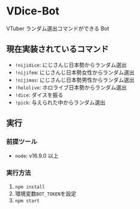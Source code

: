 # VDice-Bot

VTuber ランダム選出コマンドができる Bot

## 現在実装されているコマンド

- `!nijidice`: にじさんじ日本勢からランダム選出
- `!nijifem`: にじさんじ日本勢女性からランダム選出
- `!nijimas`: にじさんじ日本勢男性からランダム選出
- `!hololive`: ホロライブ日本勢からランダム選出
- `!dice`: ダイスを振る
- `!pick`: 与えられた中からランダム選出

## 実行

### 前提ツール

- `node`: v16.9.0 以上

### 実行方法

1. `npm install`
2. 環境変数`BOT_TOKEN`を設定
3. `npm start`
